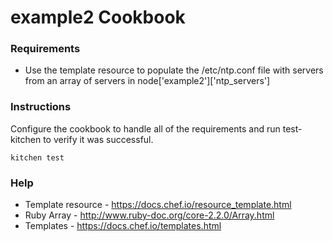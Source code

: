 example2 Cookbook
=================

### Requirements

* Use the template resource to populate the /etc/ntp.conf file
  with servers from an array of servers in node['example2']['ntp_servers']

### Instructions

Configure the cookbook to handle all of the requirements and run
test-kitchen to verify it was successful.
```shell
kitchen test
```

### Help

- Template resource - https://docs.chef.io/resource_template.html
- Ruby Array - http://www.ruby-doc.org/core-2.2.0/Array.html
- Templates - https://docs.chef.io/templates.html
